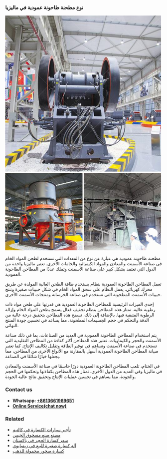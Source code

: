 <h3>نوع مطحنة طاحونة عمودية في ماليزيا</h3><img src='1701854409.jpg' alt=''><p>مطحنة طاحونة عمودية هي عبارة عن نوع من المعدات التي تستخدم لطحن المواد الخام في صناعة الأسمنت والمعادن والمواد الكيميائية والخامات الأخرى. تعتبر ماليزيا واحدة من الدول التي تعتمد بشكل كبير على صناعة الأسمنت وتملك عددًا من المطاحن الطاحونة العمودية.</p><p>تعمل المطاحن الطاحونة العمودية بنظام يستخدم طاقة الطحن العالية المولدة عن طريق محرك كهربائي. يعمل النظام على سحق المواد الخام في شكل حبيبات صغيرة وتنتج حبيبات الأسمنت المطحونة التي تستخدم في صناعة الخرسانة ومنتجات الأسمنت الأخرى.</p><p>إحدى الميزات الرئيسية للمطاحن الطاحونة العمودية هي قدرتها على طحن مواد ذات رطوبة عالية. تمتاز هذه المطاحن بنظام تجفيف فعال يسمح بطحن المواد الخام وإزالة الرطوبة المتبقية فيها. بالإضافة إلى ذلك، تسمح هذه المطاحن بتحقيق درجة عالية من الدقة والتحكم في حجم الجسيمات المطحونة، مما يساعد في تحسين جودة المنتج النهائي.</p><p>يتم استخدام المطاحن الطاحونة العمودية في العديد من الصناعات، بما في ذلك صناعة الأسمنت والحجر والكيماويات. تعتبر هذه المطاحن أكثر كفاءة من المطاحن التقليدية التي تستخدم في صناعة الأسمنت وتساهم في توفير الطاقة وتقليل تكاليف الإنتاج. كما تعتبر صيانة المطاحن الطاحونة العمودية أسهل بالمقارنة مع الأنواع الأخرى من المطاحن، مما يجعلها خيارًا شائعًا في الصناعة.</p><p>في الختام، تلعب المطاحن الطاحونة العمودية دورًا حاسمًا في صناعة الأسمنت والمعادن في ماليزيا وفي العديد من الدول الأخرى. تمتاز هذه المطاحن بكفاءتها وتحكمها في الحجم والجودة، مما يساهم في تحسين عمليات الإنتاج وتحقيق نتائج عالية الجودة.</p><h3>Contact us</h3><ul><li><strong>Whatsapp:&nbsp;<a href="https://wa.me/8613661969651">+8613661969651</a></strong></li><li><a href="https://swt.shibang-china.com/?git&amp;zhl&amp;نوع مطحنة طاحونة عمودية في ماليزيا"><strong>Online Service(chat now)</strong></a></li></ul><h3>Related</h3><ul><li><a href='تأجير سيارات الكسارة في كالتيم.md'>تأجير سيارات الكسارة في كالتيم</a></li><li><a href='مصنع صنع مسحوق الجبس.md'>مصنع صنع مسحوق الجبس</a></li><li><a href='سعر كسارة الحجر في باكستان.md'>سعر كسارة الحجر في باكستان</a></li><li><a href='آلة كسارة صغيرة للبيع في زيمبابوي.md'>آلة كسارة صغيرة للبيع في زيمبابوي</a></li><li><a href='كسارة صخور محمولة للذهب.md'>كسارة صخور محمولة للذهب</a></li></ul>